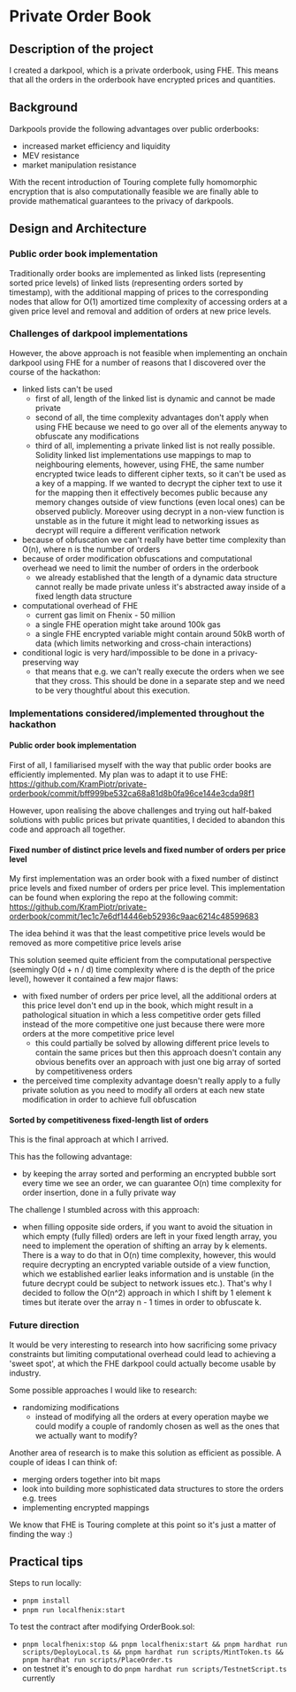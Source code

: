 # Private Order Book

## Description of the project

I created a darkpool, which is a private orderbook, using FHE.
This means that all the orders in the orderbook have encrypted prices and quantities.

## Background

Darkpools provide the following advantages over public orderbooks:
- increased market efficiency and liquidity
- MEV resistance
- market manipulation resistance

With the recent introduction of Touring complete fully homomorphic encryption that is also computationally feasible
we are finally able to provide mathematical guarantees to the privacy of darkpools.

## Design and Architecture

### Public order book implementation

Traditionally order books are implemented as linked lists (representing sorted price levels) of linked lists (representing orders sorted by timestamp), with the additional mapping of prices to the corresponding nodes that allow for O(1) amortized time complexity of accessing orders at a given price level and removal and addition of orders at new price levels.

### Challenges of darkpool implementations

However, the above approach is not feasible when implementing an onchain darkpool using FHE for a number of reasons that I discovered over the course of the hackathon:
- linked lists can't be used
  - first of all, length of the linked list is dynamic and cannot be made private
  - second of all, the time complexity advantages don't apply when using FHE because we need to go over all of the elements anyway to obfuscate any modifications
  - third of all, implementing a private linked list is not really possible. Solidity linked list implementations use mappings to map to neighbouring elements, however, using FHE, the same number encrypted twice leads to different cipher texts, so it can't be used as a key of a mapping. If we wanted to decrypt the cipher text to use it for the mapping then it effectively becomes public because any memory changes outside of view functions (even local ones) can be observed publicly. Moreover using decrypt in a non-view function is unstable as in the future it might lead to networking issues as decrypt will require a different verification network
- because of obfuscation we can't really have better time complexity than O(n), where n is the number of orders
- because of order modification obfuscations and computational overhead we need to limit the number of orders in the orderbook
  - we already established that the length of a dynamic data structure cannot really be made private unless it's abstracted away inside of a fixed length data structure
- computational overhead of FHE
    - current gas limit on Fhenix - 50 million
    - a single FHE operation might take around 100k gas
    - a single FHE encrypted variable might contain around 50kB worth of data (which limits networking and cross-chain interactions)
- conditional logic is very hard/impossible to be done in a privacy-preserving way
  - that means that e.g. we can't really execute the orders when we see that they cross. This should be done in a separate step and we need to be very thoughtful about this execution.

### Implementations considered/implemented throughout the hackathon

#### Public order book implementation

First of all, I familiarised myself with the way that public order books are efficiently implemented.
My plan was to adapt it to use FHE: https://github.com/KramPiotr/private-orderbook/commit/bff999be532ca68a81d8b0fa96ce144e3cda98f1

However, upon realising the above challenges and trying out half-baked solutions with public prices but private quantities, I decided to abandon this code and approach all together.

#### Fixed number of distinct price levels and fixed number of orders per price level

My first implementation was an order book with a fixed number of distinct price levels and fixed number of orders per price level. This implementation can be found when exploring the repo at the following commit:
https://github.com/KramPiotr/private-orderbook/commit/1ec1c7e6df14446eb52936c9aac6214c48599683

The idea behind it was that the least competitive price levels would be removed as more competitive price levels arise

This solution seemed quite efficient from the computational perspective (seemingly O(d + n / d) time complexity where d is the depth of the price level), however it contained a few major flaws:
- with fixed number of orders per price level, all the additional orders at this price level don't end up in the book, which might result in a pathological situation in which a less competitive order gets filled instead of the more competitive one just because there were more orders at the more competitive price level
  - this could partially be solved by allowing different price levels to contain the same prices but then this approach doesn't contain any obvious benefits over an approach with just one big array of sorted by competitiveness orders
- the perceived time complexity advantage doesn't really apply to a fully private solution as you need to modify all orders at each new state modification in order to achieve full obfuscation

#### Sorted by competitiveness fixed-length list of orders

This is the final approach at which I arrived.

This has the following advantage:
- by keeping the array sorted and performing an encrypted bubble sort every time we see an order, we can guarantee O(n) time complexity for order insertion, done in a fully private way

The challenge I stumbled across with this approach:
- when filling opposite side orders, if you want to avoid the situation in which empty (fully filled) orders are left in your fixed length array, you need to implement the operation of shifting an array by k elements. There is a way to do that in O(n) time complexity, however, this would require decrypting an encrypted variable outside of a view function, which we established earlier leaks information and is unstable (in the future decrypt could be subject to network issues etc.). That's why I decided to follow the O(n^2) approach in which I shift by 1 element k times but iterate over the array n - 1 times in order to obfuscate k.

### Future direction

It would be very interesting to research into how sacrificing some privacy constraints but limiting computational overhead could lead to achieving a 'sweet spot', at which the FHE darkpool could actually become usable by industry.

Some possible approaches I would like to research:
- randomizing modifications
  - instead of modifying all the orders at every operation maybe we could modify a couple of randomly chosen as well as the ones that we actually want to modify?


Another area of research is to make this solution as efficient as possible.
A couple of ideas I can think of:
- merging orders together into bit maps
- look into building more sophisticated data structures to store the orders e.g. trees
- implementing encrypted mappings

We know that FHE is Touring complete at this point so it's just a matter of finding the way :)

## Practical tips

Steps to run locally:

- `pnpm install`
- `pnpm run localfhenix:start`

To test the contract after modifying OrderBook.sol:
- `pnpm localfhenix:stop && pnpm localfhenix:start && pnpm hardhat run scripts/DeployLocal.ts && pnpm hardhat run scripts/MintToken.ts && pnpm hardhat run scripts/PlaceOrder.ts`
- on testnet it's enough to do `pnpm hardhat run scripts/TestnetScript.ts` currently



